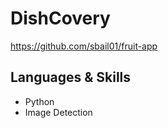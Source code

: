# DishCovery

https://github.com/sbail01/fruit-app

## Languages & Skills
* Python
* Image Detection
